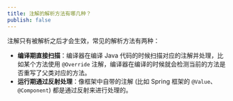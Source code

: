 ```yaml
---
title: 注解的解析方法有哪几种？
publish: false
---
```




注解只有被解析之后才会生效，常见的解析方法有两种：

- **编译期直接扫描**：编译器在编译 Java 代码的时候扫描对应的注解并处理，比如某个方法使用 `@Override` 注解，编译器在编译的时候就会检测当前的方法是否重写了父类对应的方法。
- **运行期通过反射处理**：像框架中自带的注解 (比如 Spring 框架的 `@Value`、`@Component`) 都是通过反射来进行处理的。

